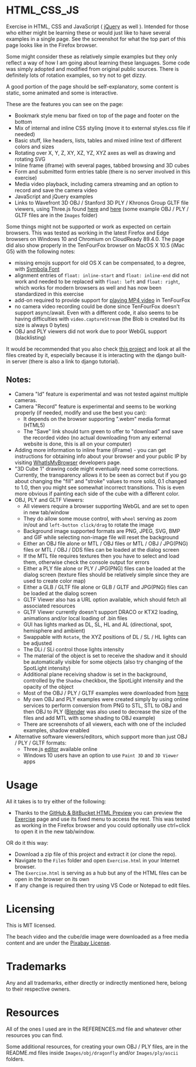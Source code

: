 # HTML_CSS_JS
Exercise in HTML, CSS and JavaScript ( [jQuery](https://jquery.com/download/) as well ). Intended for those who either might be learning these or would just like to have several examples in a single page. See the screenshot for what the top part of this page looks like in the Firefox browser.

Some might consider these as relatively simple examples but they only reflect a way of how I am going about learning these languages. Some code was simply adopted and modified from original public sources. There is definitely lots of rotation examples, so try not to get dizzy.

A good portion of the page should be self-explanatory, some content is static, some animated and some is interactive.

These are the features you can see on the page:
 - Bookmark style menu bar fixed on top of the page and footer on the bottom
 - Mix of internal and inline CSS styling (move it to external styles.css file if needed)
 - Basic stuff, like headers, lists, tables and mixed inline text of different colors and sizes
 - Rotating over X, Y, Z, XY, XZ, YZ, XYZ axes as well as drawing and rotating SVG
 - Inline frame (iframe) with several pages, tabbed browsing and 3D cubes
 - Form and submitted form entries table (there is no server involved in this exercise)
 - Media video playback, including camera streaming and an option to record and save the camera video
 - JavaScript and jQuery examples
 - Links to Wavefront 3D OBJ / Stanford 3D PLY / Khronos Group GLTF file viewers, using Three.js found [here](https://threejs.org/) and [here](https://github.com/mrdoob/three.js) (some example OBJ / PLY / GLTF files are in the `Images` folder)

Some things might not be supported or work as expected on certain browsers. This was tested as working in the latest Firefox and Edge browsers on Windows 10 and Chromium on CloudReady 89.4.0.  The page did also show properly in the TenFourFox browser on MacOS X 10.5 (iMac G5) with the following notes:
 - missing emojis support for old OS X can be compensated, to a degree, with [Symbola Font](https://dn-works.com/ufas/)
 - alignment entries of `float: inline-start` and `float: inline-end` did not work and needed to be replaced with `float: left` and `float: right`, which works for modern browsers as well and has now been standardized in this exercise
 - add-on required to provide support for [playing MP4 video](https://sourceforge.net/projects/tenfourfox/files/addons/mp4/1.3406/) in TenFourFox
 - no camera video recording could be done since TenFourFox doesn't support async/await. Even with a different code, it also seems to be having difficulties with `video.captureStream` (the Blob is created but its size is always 0 bytes)
 - OBJ and PLY viewers did not work due to poor WebGL support (blacklisting)

It would be recommended that you also check [this project](https://github.com/GitHubDragonFly/WebProject) and look at all the files created by it, especially because it is interacting with the django built-in server (there is also a link to django tutorial).

## Notes:
 - Camera "Id" feature is experimental and was not tested against multiple cameras.
 - Camera "Record" feature is experimental and seems to be working properly (if needed, modify and use the best you can):
   - It depends on the browser supporting ".webm" media format (HTML5)
   - The "Save" link should turn green to offer to "download" and save the recorded video (no actual downloading from any external website is done, this is all on your computer)
 - Adding more information to inline frame (iFrame) - you can get instructions for obtaining info about your browser and your public IP by visiting [WhatIsMyBrowser](https://www.whatismybrowser.com/developers/tools/iframe) developers page.
 - "3D Cube 1" drawing code might eventually need some corrections. Currently, the transparency allows it to be seen as correct but if you go about changing the "fill" and "stroke" values to more solid, 0.1 changed to 1.0, then you might see somewhat incorrect transitions. This is even more obvious if painting each side of the cube with a different color.
 - OBJ, PLY and GLTF Viewers:
   - All viewers require a browser supporting WebGL and are set to open in new tab/window
   - They do allow some mouse control, with `wheel` serving as zoom in/out and `left-button click/drag` to rotate the image
   - Background image supported formats are PNG, JPEG, SVG, BMP and GIF while selecting non-image file will reset the background
   - Either an OBJ file alone or MTL / OBJ files or MTL / OBJ / JPG(PNG) files or MTL / OBJ / DDS files can be loaded at the dialog screen
   - If the MTL file requires textures then you have to select and load them, otherwise check the console output for errors
   - Either a PLY file alone or PLY / JPG(PNG) files can be loaded at the dialog screen (texture files should be relatively simple since they are used to create color map)
   - Either a GLB / GLTF file alone or GLB / GLTF and JPG(PNG) files can be loaded at the dialog screen
   - GLTF Viewer also has a URL option available, which should fetch all associated resources
   - GLTF Viewer currently doesn't support DRACO or KTX2 loading, animations and/or local loading of .bin files
   - GUI has lights marked as DL, SL, HL and AL (directional, spot, hemisphere and ambient)
   - Swappable with `Rotate`, the XYZ positions of DL / SL / HL lights can be adjusted
   - The DLi / SLi control those lights intensity
   - The material of the object is set to receive the shadow and it should be automatically visible for some objects (also try changing of the SpotLight intensity)
   - Additional plane receiving shadow is set in the background, controlled by the `Shadow` checkbox, the SpotLight intensity and the opacity of the object
   - Most of the OBJ / PLY / GLTF examples were downloaded from [here](https://github.com/mrdoob/three.js)
   - My own OBJ and PLY examples were created simply by using online services to perform conversion from PNG to STL, STL to OBJ and then OBJ to PLY ([Blender](https://www.blender.org/) was also used to decrease the size of the files and add MTL with some shading to OBJ example)
   - There are screenshots of all viewers, each with one of the included examples, shadow enabled
 - Alternative software viewers/editors, which support more than just OBJ / PLY / GLTF formats:
   - Three.js [editor](https://threejs.org/editor/) available online
   - Windows 10 users have an option to use `Paint 3D` and `3D Viewer` apps

# Usage
All it takes is to try either of the following:
- Thanks to the [GitHub & BitBucket HTML Preview](https://github.com/htmlpreview/htmlpreview.github.com) you can preview the [Exercise](https://htmlpreview.github.io/?https://github.com/GitHubDragonFly/HTML_CSS_JS/blob/main/Files/Exercise.html) page and use its fixed menu to access the rest. This was tested as working in the Firefox browser and you could optionally use ctrl+click to open it in the new tab/window.

OR do it this way:
- Download a zip file of this project and extract it (or clone the repo).
- Navigate to the `Files` folder and open `Exercise.html` in your Internet browser.
- The `Exercise.html` is serving as a hub but any of the HTML files can be open in the browser on its own
- If any change is required then try using VS Code or Notepad to edit files.

# Licensing
This is MIT licensed.

The beach video and the cube/die image were downloaded as a free media content and are under the [Pixabay License](https://pixabay.com/service/license/).

# Trademarks
Any and all trademarks, either directly or indirectly mentioned here, belong to their respective owners.

# Resources
All of the ones I used are in the REFERENCES.md file and whatever other resources you can find.

Some additional resources, for creating your own OBJ / PLY files, are in the README.md files inside `Images/obj/dragonfly` and/or `Images/ply/ascii` folders.
